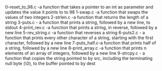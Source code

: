 0-reset_to_98.c -a function that takes a pointer to an int as parameter and updates the value it points to to 98
1-swap.c -a function that swaps the values of two integers
2-strlen.c -a function that returns the length of a string
3-puts.c - a function that prints a string, followed by a new line, to stdout
4-print_rev.c -a function that prints a string, in reverse, followed by a new line
5-rev_string.c -a function that reverses a string
6-puts2.c - a function that prints every other character of a string, starting with the first character, followed by a new line
7-puts_half.c-a function that prints half of a string, followed by a new line
8-print_array.c -a function that prints n elements of an array of integers, followed by a new line
9-strcpy.c - a function that copies the string pointed to by src, including the terminating null byte (\0), to the buffer pointed to by dest
